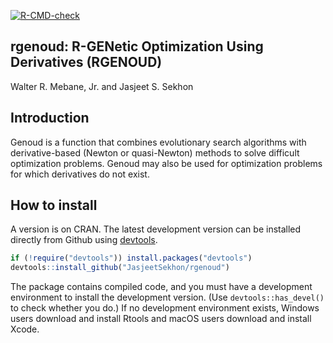 [![R-CMD-check](https://github.com/JasjeetSekhon/rgenoud/actions/workflows/check-noncontainerized.yaml/badge.svg)](https://github.com/JasjeetSekhon/rgenoud/actions/workflows/check-noncontainerized.yaml)

## rgenoud: R-GENetic Optimization Using Derivatives (RGENOUD)

Walter R. Mebane, Jr. and Jasjeet S. Sekhon

## Introduction

Genoud is a function that combines evolutionary search algorithms with
derivative-based (Newton or quasi-Newton) methods to solve difficult
optimization problems. Genoud may also be used for optimization
problems for which derivatives do not exist.

## How to install

A version is on CRAN. The latest development version can be installed directly from Github
using [devtools](https://github.com/r-lib/devtools). 

```R
if (!require("devtools")) install.packages("devtools")
devtools::install_github("JasjeetSekhon/rgenoud")
```

The package contains compiled code, and you must have a development
environment to install the development version. (Use
`devtools::has_devel()` to check whether you do.) If no development
environment exists, Windows users download and install Rtools and macOS
users download and install Xcode.
